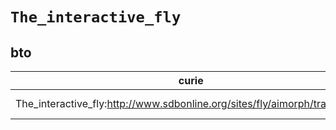 # `The_interactive_fly`
## bto
| curie                                                                      |   usages | nodes                                                                                                           |
|----------------------------------------------------------------------------|----------|-----------------------------------------------------------------------------------------------------------------|
| The_interactive_fly:http://www.sdbonline.org/sites/fly/aimorph/trachia.htm |        1 | [http://purl.obolibrary.org/obo/BTO:0005565](https://bioregistry.io/http://purl.obolibrary.org/obo/BTO:0005565) |
